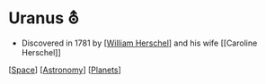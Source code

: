 # Uranus ⛢

- Discovered in 1781 by [[William Herschel]] and his wife [[Caroline Herschel]]

[[Space]] [[Astronomy]] [[Planets]]

[//begin]: # "Autogenerated link references for markdown compatibility"
[William Herschel]: william-herschel "William Herschel"
[Space]: space "Space"
[Astronomy]: astronomy "Astronomy"
[Planets]: planets "Planets"
[//end]: # "Autogenerated link references"
